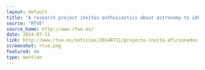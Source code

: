 ```yaml
---
layout: default
title: "A research project invites enthusiastics about astronomy to identify 1700 pictures taken by astronauts (Spanish)"
source: "RTVE"
source_home: http://www.rtve.es/
date: 2014-07-11
link: http://www.rtve.es/noticias/20140711/proyecto-invita-aficionados-astronomia-identificar-1700-fotos-tomadas-astronautas/970880
screenshot: rtve.png
featured: no
type: mention
---
```

